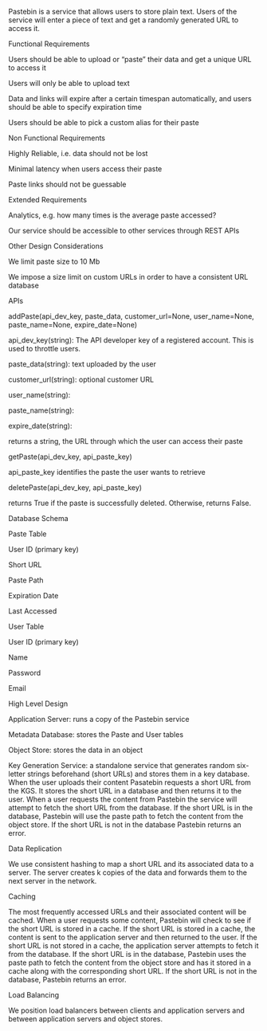 ﻿Pastebin is a service that allows users to store plain text. Users of the service will enter a piece of text and get a randomly generated URL to access it.

Functional Requirements

Users should be able to upload or “paste” their data and get a unique URL to access it

Users will only be able to upload text

Data and links will expire after a certain timespan automatically, and users should be able to specify expiration time

Users should be able to pick a custom alias for their paste

Non Functional Requirements

Highly Reliable, i.e. data should not be lost

Minimal latency when users access their paste

Paste links should not be guessable

Extended Requirements

Analytics, e.g. how many times is the average paste accessed?

Our service should be accessible to other services through REST APIs

Other Design Considerations

We limit paste size to 10 Mb

We impose a size limit on custom URLs in order to have a consistent URL database

APIs

addPaste(api\_dev\_key, paste\_data, customer\_url=None, user\_name=None, paste\_name=None, expire\_date=None)

api\_dev\_key(string): The API developer key of a registered account. This is used to throttle users.

paste\_data(string): text uploaded by the user

customer\_url(string): optional customer URL

user\_name(string):

paste\_name(string):

expire\_date(string):

returns a string, the URL through which the user can access their paste

getPaste(api\_dev\_key, api\_paste\_key)

api\_paste\_key identifies the paste the user wants to retrieve

deletePaste(api\_dev\_key, api\_paste\_key)

returns True if the paste is successfully deleted. Otherwise, returns False.

Database Schema

Paste Table

User ID (primary key)

Short URL

Paste Path

Expiration Date

Last Accessed

User Table

User ID (primary key)

Name

Password

Email

High Level Design

Application Server: runs a copy of the Pastebin service

Metadata Database: stores the Paste and User tables

Object Store: stores the data in an object

Key Generation Service: a standalone service that generates random six-letter strings beforehand (short URLs) and stores them in a key database. When the user uploads their content Pasatebin requests a short URL from the KGS. It stores the short URL in a database and then returns it to the user. When a user requests the content from Pastebin the service will attempt to fetch the short URL from the database. If the short URL is in the database, Pastebin will use the paste path to fetch the content from the object store. If the short URL is not in the database Pastebin returns an error.

Data Replication

We use consistent hashing to map a short URL and its associated data to a server. The server creates k copies of the data and forwards them to the next server in the network.

Caching

The most frequently accessed URLs and their associated content will be cached. When a user requests some content, Pastebin will check to see if the short URL is stored in a cache. If the short URL is stored in a cache, the content is sent to the application server and then returned to the user. If the short URL is not stored in a cache, the application server attempts to fetch it from the database. If the short URL is in the database, Pastebin uses the paste path to fetch the content from the object store and has it stored in  a cache along with the corresponding short URL. If the short URL is not in the database, Pastebin returns an error.

Load Balancing

We position load balancers between clients and application servers and between application servers and object stores.



